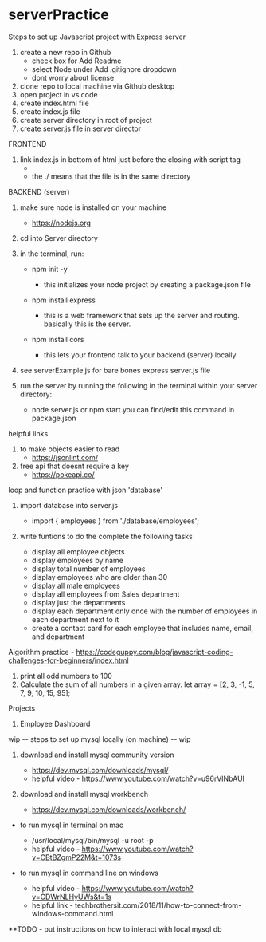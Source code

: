 # serverPractice

Steps to set up Javascript project with Express server

1) create a new repo in Github
    - check box for Add Readme
    - select Node under Add .gitignore dropdown
    - dont worry about license 
2) clone repo to local machine via Github desktop
3) open project in vs code
4) create index.html file
5) create index.js file
6) create server directory in root of project
7) create server.js file in server director


FRONTEND
1) link index.js in bottom of html just before the closing </body> with script tag
    - <script src="./index.js"></script>
    - the ./ means that the file is in the same directory

BACKEND (server)
1) make sure node is installed on your machine 
    - https://nodejs.org
2) cd into Server directory
3) in the terminal, run:
    - npm init -y 
        - this initializes your node project by creating a package.json file
    
    - npm install express
        - this is a web framework that sets up the server and routing.  basically this is the server.

    - npm install cors
        - this lets your frontend talk to your backend (server) locally

4) see serverExample.js for bare bones express server.js file

5) run the server by running the following in the terminal within your server directory:
    - node server.js or npm start
        you can find/edit this command in package.json
        

helpful links
1) to make objects easier to read
    - https://jsonlint.com/
2) free api that doesnt require a key
    - https://pokeapi.co/

loop and function practice with json 'database'

1) import database into server.js 
    - import { employees } from './database/employees';

2) write funtions to do the complete the following tasks
    - display all employee objects
    - display employees by name
    - display total number of employees
    - display employees who are older than 30
    - display all male employees
    - display all employees from Sales department
    - display just the departments
    - display each department only once with the number of employees in each department next to it
    - create a contact card for each employee that includes name, email, and department


Algorithm practice - https://codeguppy.com/blog/javascript-coding-challenges-for-beginners/index.html

1) print all odd numbers to 100
2) Calculate the sum of all numbers in a given array. let array = [2, 3, -1, 5, 7, 9, 10, 15, 95];

Projects 
1) Employee Dashboard

wip -- steps to set up mysql locally (on machine) -- wip

1) download and install mysql community version
    - https://dev.mysql.com/downloads/mysql/
    - helpful video - https://www.youtube.com/watch?v=u96rVINbAUI

2) download and install mysql workbench
    - https://dev.mysql.com/downloads/workbench/

-  to run mysql in terminal on mac 
    - /usr/local/mysql/bin/mysql -u root -p  
    - helpful video - https://www.youtube.com/watch?v=CBtBZgmP22M&t=1073s

- to run mysql in command line on windows
    - helpful video - https://www.youtube.com/watch?v=CDWrNLHyUWs&t=1s
    - helpful link - techbrothersit.com/2018/11/how-to-connect-from-windows-command.html

**TODO - put instructions on how to interact with local mysql db





